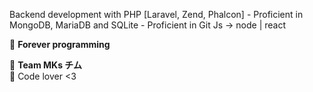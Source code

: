 


<p align="left"> 
  Backend development with PHP [Laravel, Zend, Phalcon] - Proficient in MongoDB, MariaDB and SQLite - Proficient in Git
  Js -> node | react
</p>

<p align="left">
  🦄 <strong>Forever programming</strong>
</p>

<p align="left">
  💼 <strong>Team MKs チム </strong><br>
   💌 Code lover <3 
</p>



<br/>
<br/>


